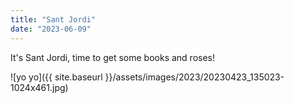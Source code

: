 ```yaml
---
title: "Sant Jordi"
date: "2023-06-09"
---
```


It's Sant Jordi, time to get some books and roses!

![yo yo]({{ site.baseurl }}/assets/images/2023/20230423_135023-1024x461.jpg)
